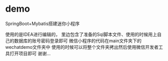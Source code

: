 # demo
SpringBoot+Mybatis搭建迷你小程序

使用的是IDEA进行编辑的，
里边包含了准备的Sql脚本文件、使用的时候用上自己的数据库的账号密码登录即可
微信小程序的代码在main文件夹下的wechatdemo文件夹中 
使用的时候可以将整个文件夹拷出然后使用微信开发者工具打开项目即可
谢谢...
  
